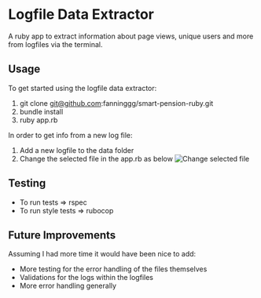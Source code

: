 # Logfile Data Extractor

A ruby app to extract information about page views, unique users and more from logfiles via the terminal.

## Usage

To get started using the logfile data extractor:
1. git clone git@github.com:fanninggg/smart-pension-ruby.git
2. bundle install
3. ruby app.rb

In order to get info from a new log file:
1. Add a new logfile to the data folder
2. Change the selected file in the app.rb as below 
![Change selected file](https://i.imgur.com/hXk1aWY.png)

## Testing

- To run tests => rspec
- To run style tests => rubocop

## Future Improvements

Assuming I had more time it would have been nice to add: 
- More testing for the error handling of the files themselves
- Validations for the logs within the logfiles
- More error handling generally





